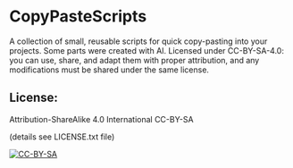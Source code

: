 # CopyPasteScripts
A collection of small, reusable scripts for quick copy-pasting into your projects. Some parts were created with AI. Licensed under CC-BY-SA-4.0: you can use, share, and adapt them with proper attribution, and any modifications must be shared under the same license.


## License: 
Attribution-ShareAlike 4.0 International CC-BY-SA 

(details see LICENSE.txt file)

[![CC-BY-SA](https://i.creativecommons.org/l/by-sa/4.0/88x31.png)](#license)


